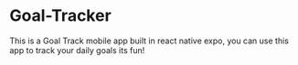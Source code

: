 # Goal-Tracker
This is a Goal Track mobile app built in react native expo, you can use this app to track your daily goals its fun!

